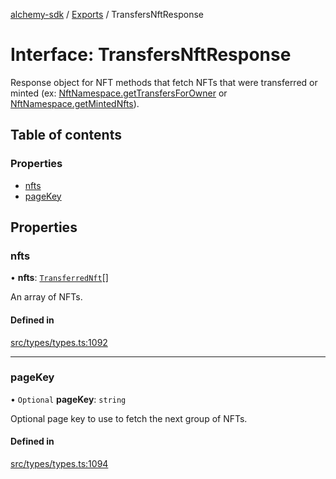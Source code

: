 [alchemy-sdk](../README.md) / [Exports](../modules.md) / TransfersNftResponse

# Interface: TransfersNftResponse

Response object for NFT methods that fetch NFTs that were transferred or
minted (ex: [NftNamespace.getTransfersForOwner](../classes/NftNamespace.md#gettransfersforowner) or
[NftNamespace.getMintedNfts](../classes/NftNamespace.md#getmintednfts)).

## Table of contents

### Properties

- [nfts](TransfersNftResponse.md#nfts)
- [pageKey](TransfersNftResponse.md#pagekey)

## Properties

### nfts

• **nfts**: [`TransferredNft`](TransferredNft.md)[]

An array of NFTs.

#### Defined in

[src/types/types.ts:1092](https://github.com/alchemyplatform/alchemy-sdk-js/blob/c9dbbf0/src/types/types.ts#L1092)

___

### pageKey

• `Optional` **pageKey**: `string`

Optional page key to use to fetch the next group of NFTs.

#### Defined in

[src/types/types.ts:1094](https://github.com/alchemyplatform/alchemy-sdk-js/blob/c9dbbf0/src/types/types.ts#L1094)

